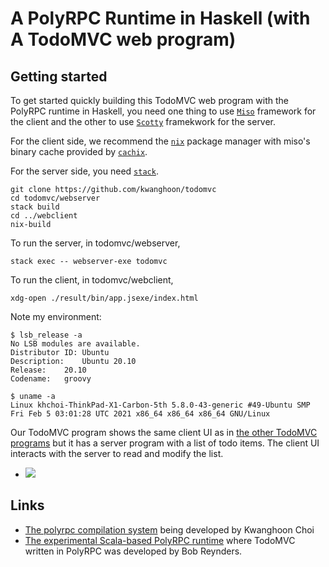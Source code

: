 # A PolyRPC Runtime in Haskell (with A TodoMVC web program)

## Getting started

To get started quickly building this TodoMVC web program with the PolyRPC runtime in Haskell, you need one thing to use [`Miso`](https://github.com/dmjio/miso) framework for the client and the other to use [`Scotty`](https://github.com/scotty-web/scotty) framekwork for the server.

For the client side, we recommend the [`nix`](https://nixos.org/nix) package manager with miso's binary cache provided by [`cachix`](https://miso-haskell.cachix.org/).

For the server side, you need [`stack`](https://www.haskellstack.org).

```
git clone https://github.com/kwanghoon/todomvc
cd todomvc/webserver
stack build
cd ../webclient
nix-build
```

To run the server, in todomvc/webserver,

```
stack exec -- webserver-exe todomvc
```

To run the client, in todomvc/webclient,

```
xdg-open ./result/bin/app.jsexe/index.html
```

Note my environment:
```
$ lsb_release -a 
No LSB modules are available.
Distributor ID:	Ubuntu
Description:	Ubuntu 20.10
Release:	20.10
Codename:	groovy

$ uname -a
Linux khchoi-ThinkPad-X1-Carbon-5th 5.8.0-43-generic #49-Ubuntu SMP Fri Feb 5 03:01:28 UTC 2021 x86_64 x86_64 x86_64 GNU/Linux
```

Our TodoMVC program shows the same client UI as in [the other TodoMVC programs](https://todomvc.com) but it has a server program with a list of todo items. The client UI interacts with the server to read and modify the list.

- <img src="https://github.com/kwanghoon/MySmallBasic/blob/master/todomvc/doc/todomvc_running.png"/>

## Links

- [The polyrpc compilation system](https://github.com/kwanghoon/polyrpc) being developed by Kwanghoon Choi
- [The experimental Scala-based PolyRPC runtime](https://github.com/tzbob/rrpc) where TodoMVC written in PolyRPC was developed by Bob Reynders.



